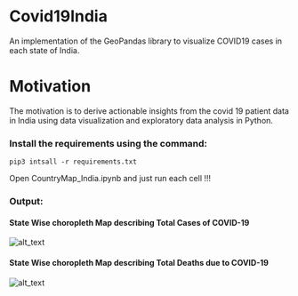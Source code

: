 # Covid19India

An implementation of the GeoPandas library to visualize COVID19 cases in each state of India.

# Motivation
The motivation is to derive actionable insights from the covid 19 patient data in India using data visualization and exploratory data analysis in Python.

### Install the requirements using the command:
`pip3 intsall -r requirements.txt`

Open CountryMap_India.ipynb and just run each cell !!!

### Output:

#### State Wise choropleth Map describing Total Cases of COVID-19
![alt_text](https://github.com/durgeshsamariya/Covid19India/blob/master/TotalCase_India.png)

#### State Wise choropleth Map describing Total Deaths due to COVID-19
![alt_text](https://github.com/durgeshsamariya/Covid19India/blob/master/TotalDeath_India.png)
